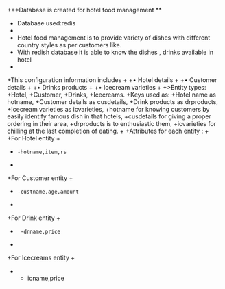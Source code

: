 +**Database is created for hotel food management **
+  Database used:redis
+  
+ Hotel food management is to provide variety of dishes with different country styles as per customers like.
+ With redish database it is able to know the dishes , drinks available in hotel 
+
+This configuration information includes
+
+• Hotel details 
+
+• Customer details
+
+• Drinks products
+
+• Icecream varieties
+
+>Entity types:
+Hotel,
+Customer,
+Drinks,
+Icecreams.
+Keys used as:
+Hotel name as hotname,
+Customer details as cusdetails,
+Drink products as drproducts,
+Icecream varieties as icvarieties,
+hotname for knowing customers by easily identify famous dish in that hotels,
+cusdetails for giving a proper ordering in their area,
+drproducts is to enthusiastic them,
+icvarieties for chilling at the last completion of eating.
+
+Attributes for each entity :
+
+For Hotel entity
+
+     -hotname,item,rs
+
+For Customer entity 
+
+     -custname,age,amount
+
+For Drink entity
+
+      -drname,price
+
+For Icecreams entity 
+
+    - icname,price
